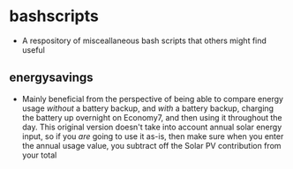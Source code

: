 # bashscripts
- A respository of misceallaneous bash scripts that others might find useful


## energysavings
 - Mainly beneficial from the perspective of being able to compare energy usage *without* a battery backup, and _with_ a battery backup, charging the battery up overnight on Economy7, and then using it throughout the day. This original version doesn't take into account annual solar energy input, so if you _are_ going to use it as-is, then make sure when you enter the annual usage value, you subtract off the Solar PV contribution from your total

